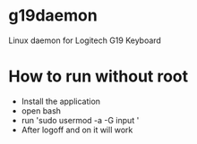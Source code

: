 # g19daemon
Linux daemon for Logitech G19 Keyboard


# How to run without root
- Install the application
- open bash
- run 'sudo usermod -a -G input <username>'
- After logoff and on it will work

